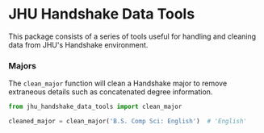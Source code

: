 # JHU Handshake Data Tools
This package consists of a series of tools useful for handling and cleaning data from JHU's Handshake environment.
### Majors
The `clean_major` function will clean a Handshake major to remove extraneous details such as concatenated degree information.

```python
from jhu_handshake_data_tools import clean_major

cleaned_major = clean_major('B.S. Comp Sci: English')  # 'English'
```